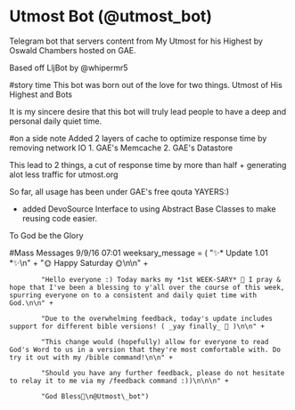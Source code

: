 # Utmost Bot (@utmost_bot)
Telegram bot that servers content from My Utmost for his Highest by Oswald Chambers
hosted on GAE.

Based off LljBot by @whipermr5

#story time
This bot was born out of the love for two things. Utmost of His Highest and Bots

It is my sincere desire that this bot will truly lead people to have a deep and personal daily quiet time.

#on a side note
Added 2 layers of cache to optimize response time by removing network IO
    1. GAE's Memcache
    2. GAE's Datastore

This lead to 2 things,
    a cut of response time by more than half +
    generating alot less traffic for utmost.org

So far, all usage has been under GAE's free qouta YAYERS:)

- added DevoSource Interface to using Abstract Base Classes to make reusing code easier.


To God be the Glory


#Mass Messages
9/9/16 07:01
weeksary_message = (
            "✨* Update 1.01 *✨\n" +
            "🌞 Happy Saturday 🌞\n\n" +

            "Hello everyone :) Today marks my *1st WEEK-SARY* 💐 I pray & hope that I've been a blessing to y'all over the course of this week, spurring everyone on to a consistent and daily quiet time with God.\n\n" +

            "Due to the overwhelming feedback, today's update includes support for different bible versions! ( _yay finally_ 🎉 )\n\n" +

            "This change would (hopefully) allow for everyone to read God's Word to us in a version that they're most comfortable with. Do try it out with my /bible command!\n\n" +

            "Should you have any further feedback, please do not hesitate to relay it to me via my /feedback command :))\n\n\n" +

            "God Bless🌻\n@Utmost\_bot")
